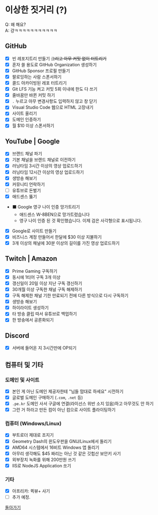 # 이상한 짓거리 (?)
Q: 왜 해요?  
A: 걍ㅋㅋㅋㅋㅋㅋㅋㅋㅋㅋㅋ

## GitHub
-[x] 빈 레포지트리 만들기 ~~그리고 아무 커밋 없이 터트리기~~
-[x] 혼자 쓸 용도로 GitHub Organization 생성하기
-[x] GitHub Sponsor 프로필 만들기
-[x] 팔로잉하는 사람 스폰서하기
-[x] 콜드 아카이빙된 레포 터트리기
-[x] Git LFS 기능 켜고 커밋 5회 이내에 한도 다 쓰기
-[x] 줄바꿈만 바뀐 커밋 하기
-[x] `.` 누르고 아무 변경사항도 입력하지 않고 창 닫기
-[x] Visual Studio Code 웹으로 HTML 고장내기
-[x] 사이트 올리기
-[x] 도메인 인증하기
-[x] 월 $10 이상 스폰서하기

## YouTube | Google
-[x] 브랜드 채널 파기
-[x] 기본 채널을 브랜드 채널로 이전하기
-[x] 러닝타임 3시간 이상의 영상 업로드하기
-[x] 러닝타임 12시간 이상의 영상 업로드하기
-[x] 생방송 해보기
-[x] 커뮤니티 언락하기
-[ ] 유튜브로 돈벌기
-[x] 애드센스 뚫기
- ⬛ Google 영구 나이 인증 망가트리기
  + 애드센스 W-8BEN으로 망가트렸습니다
  + 영구 나이 인증 된 것 확인했습니다. 이제 검은 사각형으로 표시됩니다.
-[x] Google로 사이트 만들기
-[x] 비즈니스 계정 만들어서 한달에 $30 이상 지불하기
-[x] 3개 이상의 채널에 30분 이상의 길이를 가진 영상 업로드하기

## Twitch | Amazon
-[x] Prime Gaming 구독하기
-[x] 동시에 1티어 구독 3개 이상
-[x] 갱신일이 20일 이상 지난 구독 갱신하기
-[x] 30개월 이상 구독한 채널 구독 해제하기
-[x] 구독 해제한 채널 기한 만료되기 전에 다른 방식으로 다시 구독하기
-[x] 생방송 해보기
-[x] 하이라이트 생성하기
-[x] 타 방송 클립 따서 유튜브로 백업하기
-[x] 한 방송에서 공론화되기

## Discord
-[x] 서버에 들어온 지 3시간만에 OP되기

## 컴퓨터 및 기타

### 도메인 및 사이트
-[x] 본인 게 아닌 도메인 제공자한테 "님들 맘대로 하세요" 시전하기
-[x] 글로벌 도메인 구매하기 (`.com`, `.net` 등)
-[x] `.pe.kr` 도메인 사서 구글에 연결(라이선스 위반 소지 있음)하고 아무것도 안 하기
-[x] 그런 거 하라고 만든 컴이 아닌 컴으로 사이트 플라이팅하기

### 컴퓨터 (Windows/Linux)
-[x] 부트로더 제대로 조지기
-[x] Geometry Dash의 윈도우판을 GNU/Linux에서 돌리기
-[x] AMD64 시스템에서 16비트 Windows 앱 돌리기
-[x] 아무리 생각해도 $45 짜리는 아닌 것 같은 깃헙산 보안키 사기
-[x] 외부장치 녹화를 위해 200만원 쓰기
-[x] IIS로 NodeJS Application 쏘기

### 기타
-[x] 아프리카: 퀵뷰+ 사기
-[ ] 추가 예정.

[돌아가기](../index.md)